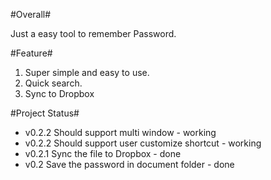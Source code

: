#Overall#

Just a easy tool to remember Password.

#Feature#

1. Super simple and easy to use.
2. Quick search.
3. Sync to Dropbox

#Project Status#

* v0.2.2 Should support multi window - working
* v0.2.2 Should support user customize shortcut - working
* v0.2.1 Sync the file to Dropbox - done
* v0.2 Save the password in document folder - done